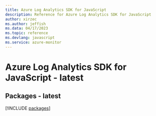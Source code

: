 ```yaml
---
title: Azure Log Analytics SDK for JavaScript
description: Reference for Azure Log Analytics SDK for JavaScript
author: xirzec
ms.author: jeffish
ms.data: 04/17/2023
ms.topic: reference
ms.devlang: javascript
ms.service: azure-monitor
---
```

# Azure Log Analytics SDK for JavaScript - latest
## Packages - latest
[!INCLUDE [packages](log-analytics-index.md)]